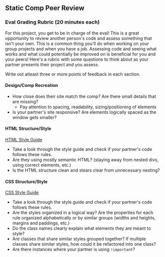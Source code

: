 ## Static Comp Peer Review

### Eval Grading Rubric (20 minutes each)

For this project, you get to be in charge of the eval!  This is a great opportunity to review another person's code and assess something that isn't your own.  This is a common thing you'll do when working on your group projects and when you have a job.  Assessing code and seeing what works and what could potentially be improved on is beneficial for you and your peers!  Here's a rubric with some questions to think about as your partner presents their project and you assess.

Write out atleast three or more points of feedback in each section.  

#### Design/Comp Recreation

* How close does their site match the comp?  Are there small details that are missing?
  - Pay attention to spacing, readability, sizing/positioning of elements
* Is your partner's site responsive?  Are elements logically spaced as the window gets smaller?

#### HTML Structure/Style

[HTML Style Guide](https://github.com/turingschool-examples/html)

* Take a look through the style guide and check if your partner's code follows these rules.
* Are they using mostly semantic HTML? (staying away from nested divs, using correct elements, etc.)
* Is the HTML structure clean and stears clear from unnecessary nesting?

#### CSS Structure/Style

[CSS Style Guide](https://github.com/turingschool-examples/css)

* Take a look through the style guide and check if your partner's code follows these rules.
* Are the styles organized in a logical way?  Are the properties for each rule organized alphabetically or by similar groups (widths and heights, margins and paddings, etc.)
* Do the class names clearly explain what elements they are meant to style?
* Are classes that share similar styles grouped together?  If multiple classes share similar styles, how could it be refactored into one class?
* Are there instances where your partner is using `!important`?

